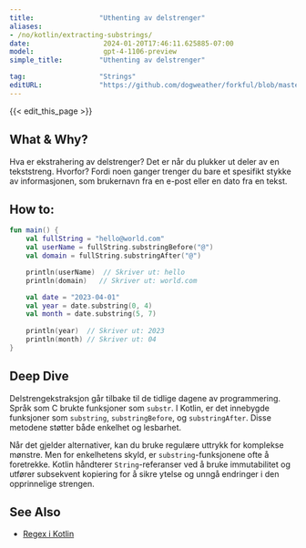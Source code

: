 ```yaml
---
title:                "Uthenting av delstrenger"
aliases:
- /no/kotlin/extracting-substrings/
date:                  2024-01-20T17:46:11.625885-07:00
model:                 gpt-4-1106-preview
simple_title:         "Uthenting av delstrenger"

tag:                  "Strings"
editURL:              "https://github.com/dogweather/forkful/blob/master/content/no/kotlin/extracting-substrings.md"
---
```


{{< edit_this_page >}}

## What & Why?
Hva er ekstrahering av delstrenger? Det er når du plukker ut deler av en tekststreng. Hvorfor? Fordi noen ganger trenger du bare et spesifikt stykke av informasjonen, som brukernavn fra en e-post eller en dato fra en tekst.

## How to:
```Kotlin
fun main() {
    val fullString = "hello@world.com"
    val userName = fullString.substringBefore("@")
    val domain = fullString.substringAfter("@")

    println(userName)  // Skriver ut: hello
    println(domain)   // Skriver ut: world.com

    val date = "2023-04-01"
    val year = date.substring(0, 4)
    val month = date.substring(5, 7)
    
    println(year)  // Skriver ut: 2023
    println(month) // Skriver ut: 04
}
```

## Deep Dive
Delstrengekstraksjon går tilbake til de tidlige dagene av programmering. Språk som C brukte funksjoner som `substr`. I Kotlin, er det innebygde funksjoner som `substring`, `substringBefore`, og `substringAfter`. Disse metodene støtter både enkelhet og lesbarhet.

Når det gjelder alternativer, kan du bruke regulære uttrykk for komplekse mønstre. Men for enkelhetens skyld, er `substring`-funksjonene ofte å foretrekke. Kotlin håndterer `String`-referanser ved å bruke immutabilitet og utfører subsekvent kopiering for å sikre ytelse og unngå endringer i den opprinnelige strengen.

## See Also
- [Regex i Kotlin](https://kotlinlang.org/api/latest/jvm/stdlib/kotlin.text/-regex/index.html)
